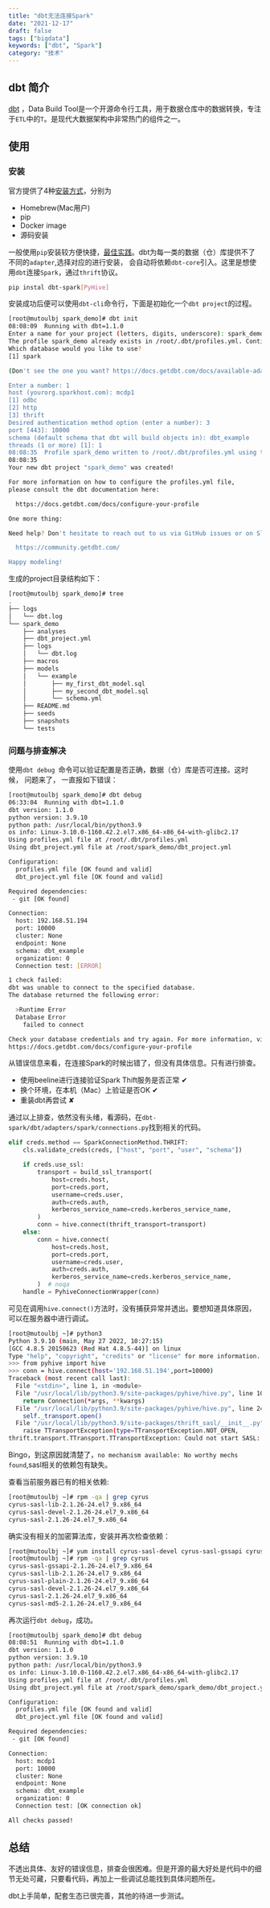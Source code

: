 ```yaml
---
title: "dbt无法连接Spark"
date: "2021-12-17"
draft: false
tags: ["bigdata"]
keywords: ["dbt", "Spark"]
category: "技术"
---
```


## dbt 简介

[dbt](https://docs.getdbt.com/docs/introduction) ，Data Build Tool是一个开源命令行工具，用于数据仓库中的数据转换，专注于`ETL`中的`T`。是现代大数据架构中非常热门的组件之一。

## 使用

### 安装

官方提供了4种[安装方式](https://docs.getdbt.com/dbt-cli/install/overview)，分别为

- Homebrew(Mac用户)
- pip
- Docker image
- 源码安装

一般使用`pip`安装较方便快捷，[最佳实践](https://docs.getdbt.com/faqs/install-pip-best-practices)。dbt为每一类的数据（仓）库提供不了不同的`adapter`,选择对应的进行安装， 会自动将依赖`dbt-core`引入。这里是想使用`dbt`连接`Spark`，通过`thrift`协议。

```bash
pip instal dbt-spark[PyHive]
```

安装成功后便可以使用`dbt-cli`命令行，下面是初始化一个`dbt project`的过程。

```bash
[root@mutoulbj spark_demo]# dbt init
08:08:09  Running with dbt=1.1.0
Enter a name for your project (letters, digits, underscore): spark_demo
The profile spark_demo already exists in /root/.dbt/profiles.yml. Continue and overwrite it? [y/N]: Y
Which database would you like to use?
[1] spark

(Don't see the one you want? https://docs.getdbt.com/docs/available-adapters)

Enter a number: 1
host (yourorg.sparkhost.com): mcdp1
[1] odbc
[2] http
[3] thrift
Desired authentication method option (enter a number): 3
port [443]: 10000
schema (default schema that dbt will build objects in): dbt_example
threads (1 or more) [1]: 1
08:08:35  Profile spark_demo written to /root/.dbt/profiles.yml using target's profile_template.yml and your supplied values. Run 'dbt debug' to validate the connection.
08:08:35
Your new dbt project "spark_demo" was created!

For more information on how to configure the profiles.yml file,
please consult the dbt documentation here:

  https://docs.getdbt.com/docs/configure-your-profile

One more thing:

Need help? Don't hesitate to reach out to us via GitHub issues or on Slack:

  https://community.getdbt.com/

Happy modeling!
```

生成的project目录结构如下：

```bash
[root@mutoulbj spark_demo]# tree
.
├── logs
│   └── dbt.log
└── spark_demo
    ├── analyses
    ├── dbt_project.yml
    ├── logs
    │   └── dbt.log
    ├── macros
    ├── models
    │   └── example
    │       ├── my_first_dbt_model.sql
    │       ├── my_second_dbt_model.sql
    │       └── schema.yml
    ├── README.md
    ├── seeds
    ├── snapshots
    └── tests
```

### 问题与排查解决

使用`dbt debug `命令可以验证配置是否正确，数据（仓）库是否可连接。这时候， 问题来了， 一直报如下错误：

```bash
[root@mutoulbj spark_demo]# dbt debug
06:33:04  Running with dbt=1.1.0
dbt version: 1.1.0
python version: 3.9.10
python path: /usr/local/bin/python3.9
os info: Linux-3.10.0-1160.42.2.el7.x86_64-x86_64-with-glibc2.17
Using profiles.yml file at /root/.dbt/profiles.yml
Using dbt_project.yml file at /root/spark_demo/dbt_project.yml

Configuration:
  profiles.yml file [OK found and valid]
  dbt_project.yml file [OK found and valid]

Required dependencies:
 - git [OK found]

Connection:
  host: 192.168.51.194
  port: 10000
  cluster: None
  endpoint: None
  schema: dbt_example
  organization: 0
  Connection test: [ERROR]

1 check failed:
dbt was unable to connect to the specified database.
The database returned the following error:

  >Runtime Error
  Database Error
    failed to connect

Check your database credentials and try again. For more information, visit:
https://docs.getdbt.com/docs/configure-your-profile
```

从错误信息来看，在连接Spark的时候出错了，但没有具体信息。只有进行排查。

- 使用beeline进行连接验证Spark Thift服务是否正常 ✔︎
- 换个环境，在本机（Mac）上验证是否OK ✔︎
- 重装dbt再尝试 ✘

通过以上排查，依然没有头绪，看源码，在`dbt-spark/dbt/adapters/spark/connections.py`找到相关的代码。

```python
elif creds.method == SparkConnectionMethod.THRIFT:
    cls.validate_creds(creds, ["host", "port", "user", "schema"])

    if creds.use_ssl:
        transport = build_ssl_transport(
            host=creds.host,
            port=creds.port,
            username=creds.user,
            auth=creds.auth,
            kerberos_service_name=creds.kerberos_service_name,
        )
        conn = hive.connect(thrift_transport=transport)
    else:
        conn = hive.connect(
            host=creds.host,
            port=creds.port,
            username=creds.user,
            auth=creds.auth,
            kerberos_service_name=creds.kerberos_service_name,
        )  # noqa
    handle = PyhiveConnectionWrapper(conn)
```

可见在调用`hive.connect()`方法时，没有捕获异常并透出。要想知道具体原因，可以在服务器中进行调试。

```bash
[root@mutoulbj ~]# python3
Python 3.9.10 (main, May 27 2022, 10:27:15)
[GCC 4.8.5 20150623 (Red Hat 4.8.5-44)] on linux
Type "help", "copyright", "credits" or "license" for more information.
>>> from pyhive import hive
>>> conn = hive.connect(host='192.168.51.194',port=10000)
Traceback (most recent call last):
  File "<stdin>", line 1, in <module>
  File "/usr/local/lib/python3.9/site-packages/pyhive/hive.py", line 104, in connect
    return Connection(*args, **kwargs)
  File "/usr/local/lib/python3.9/site-packages/pyhive/hive.py", line 243, in __init__
    self._transport.open()
  File "/usr/local/lib/python3.9/site-packages/thrift_sasl/__init__.py", line 84, in open
    raise TTransportException(type=TTransportException.NOT_OPEN,
thrift.transport.TTransport.TTransportException: Could not start SASL: b'Error in sasl_client_start (-4) SASL(-4): no mechanism available: No worthy mechs found'
```

Bingo，到这原因就清楚了，`no mechanism available: No worthy mechs found`,sasl相关的依赖包有缺失。

查看当前服务器已有的相关依赖:

```bash
[root@mutoulbj ~]# rpm -qa | grep cyrus
cyrus-sasl-lib-2.1.26-24.el7_9.x86_64
cyrus-sasl-devel-2.1.26-24.el7_9.x86_64
cyrus-sasl-2.1.26-24.el7_9.x86_64
```

确实没有相关的加密算法库，安装并再次检查依赖：

```bash
[root@mutoulbj ~]# yum install cyrus-sasl-devel cyrus-sasl-gssapi cyrus-sasl-md5 cyrus-sasl-plain
[root@mutoulbj ~]# rpm -qa | grep cyrus
cyrus-sasl-gssapi-2.1.26-24.el7_9.x86_64
cyrus-sasl-lib-2.1.26-24.el7_9.x86_64
cyrus-sasl-plain-2.1.26-24.el7_9.x86_64
cyrus-sasl-devel-2.1.26-24.el7_9.x86_64
cyrus-sasl-2.1.26-24.el7_9.x86_64
cyrus-sasl-md5-2.1.26-24.el7_9.x86_64
```

再次运行`dbt debug`，成功。

```bash
[root@mutoulbj spark_demo]# dbt debug
08:08:51  Running with dbt=1.1.0
dbt version: 1.1.0
python version: 3.9.10
python path: /usr/local/bin/python3.9
os info: Linux-3.10.0-1160.42.2.el7.x86_64-x86_64-with-glibc2.17
Using profiles.yml file at /root/.dbt/profiles.yml
Using dbt_project.yml file at /root/spark_demo/spark_demo/dbt_project.yml

Configuration:
  profiles.yml file [OK found and valid]
  dbt_project.yml file [OK found and valid]

Required dependencies:
 - git [OK found]

Connection:
  host: mcdp1
  port: 10000
  cluster: None
  endpoint: None
  schema: dbt_example
  organization: 0
  Connection test: [OK connection ok]

All checks passed!
```

## 总结

不透出具体、友好的错误信息，排查会很困难。但是开源的最大好处是代码中的细节无处可藏，只要看代码，再加上一些调试总能找到具体问题所在。

dbt上手简单，配套生态已很完善，其他的待进一步测试。
